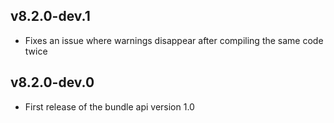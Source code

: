 ## v8.2.0-dev.1

- Fixes an issue where warnings disappear after compiling the same code twice

## v8.2.0-dev.0

- First release of the bundle api version 1.0
